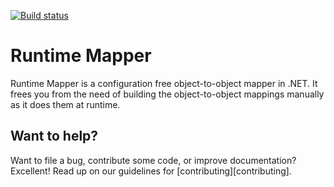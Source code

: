 [![Build status](https://ci.appveyor.com/api/projects/status/na4vqng0qron6mtx?svg=true)](https://ci.appveyor.com/project/aoancea/runtime-mapper)

# Runtime Mapper
Runtime Mapper is a configuration free object-to-object mapper in .NET. It frees you from the need of building the object-to-object mappings manually as it does them at runtime.

## Want to help?

Want to file a bug, contribute some code, or improve documentation? Excellent! Read up on our
guidelines for [contributing][contributing].
